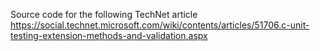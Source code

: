 Source code for the following TechNet article https://social.technet.microsoft.com/wiki/contents/articles/51706.c-unit-testing-extension-methods-and-validation.aspx